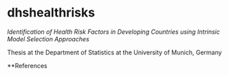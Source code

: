 # dhshealthrisks

*Identification of Health Risk Factors in Developing Countries using Intrinsic Model Selection Approaches*

Thesis at the Department of Statistics at the University of Munich, Germany



**References

